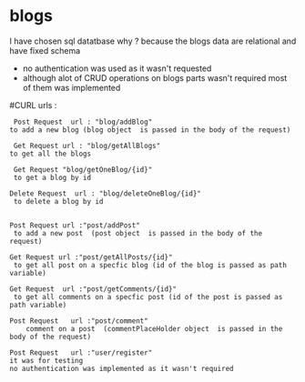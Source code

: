 # blogs

I have chosen sql datatbase
why ?
    because the blogs data are relational and have fixed schema 

 - no authentication was used as it wasn't requested 
 - although alot of CRUD operations on blogs parts wasn't required most of them was implemented
   
 #CURL urls :
   
     Post Request  url : "blog/addBlog"
    to add a new blog (blog object  is passed in the body of the request)
    
     Get Request url : "blog/getAllBlogs"
    to get all the blogs 
    
     Get Request "blog/getOneBlog/{id}"
     to get a blog by id 
  
    Delete Request  url : "blog/deleteOneBlog/{id}"
     to delete a blog by id	

    
    Post Request url :"post/addPost"
     to add a new post  (post object  is passed in the body of the request)
   
    Get Request url :"post/getAllPosts/{id}"
     to get all post on a specfic blog (id of the blog is passed as path variable)
    
    Get Request  url :"post/getComments/{id}"
     to get all comments on a specfic post (id of the post is passed as path variable)
   
    Post Request   url :"post/comment"
        comment on a post  (commentPlaceHolder object  is passed in the body of the request)
    
    Post Request   url :"user/register" 
    it was for testing 
    no authentication was implemented as it wasn't required


  
